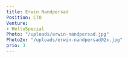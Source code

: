 ```yaml
---
title: Erwin Nandpersad
Position: CTO
Venture:
- HelloSpecial
Photo: "/uploads/erwin-nandpersad.jpg"
Photo2x: "/uploads/erwin-nandpersad@2x.jpg"
prio: 3
---
```


